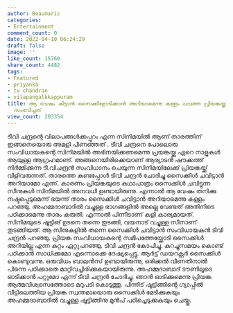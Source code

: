 ```yaml
---
author: Beaumaris
categories:
- Entertainment
comment_count: 0
date: 2022-04-10 06:24:29
draft: false
image: ''
like_count: 15760
share_count: 4482
tags:
- Featured
- priyanka
- tv chandran
- vilapangalkkappuram
title: ആ വേഷം കിട്ടാൻ സൈക്കിളോടിക്കാൻ അറിയാമെന്നു കള്ളം പറഞ്ഞ പ്രിയങ്കയ്ക്ക് പിന്നെ
  സംഭവിച്ചത്
view_count: 203354
---
```


ടീവി ചന്ദ്രന്റെ വിലാപങ്ങൾക്കപ്പുറം എന്ന സിനിമയിൽ ആണ് താരത്തിന് ഇങ്ങനെയൊരു അമളി പിണഞ്ഞത് . ടീവി ചന്ദ്രനെ പോലൊരു സംവിധായകന്റെ സിനിമയിൽ അഭിനയിക്കണമെന്നു പ്രയങ്കയ്ക്കു ഏറെ നാളുകൾ ആയുള്ള ആഗ്രഹമാണ്. അങ്ങനെയിരിക്കെയാണ് ആര്യാടൻ ഷൗക്കത്ത് നിർമ്മിക്കുന്ന ടീ.വിചന്ദ്രൻ സംവിധാനം ചെയുന്ന സിനിമയിലേക്ക് പ്രിയങ്കയ്ക്ക് വിളിവരുന്നത്. താരത്തെ കണ്ടപ്പോൾ ടിവി ചന്ദ്രൻ ചോദിച്ചു സൈക്കിൾ ചവിട്ടാൻ അറിയാമോ എന്ന്. കാരണം പ്രിയങ്കയുടെ കഥാപാത്രം സൈക്കിൾ ചവിട്ടുന്ന സീനുകൾ സിനിമയിൽ അനവധി ഉണ്ടായിരുന്നു. എന്നാൽ ആ വേഷം തനിക്കു നഷ്ടപ്പെടുമെന്ന് ഭയന്ന് താരം സൈക്കിൾ ചവിട്ടാൻ അറിയാമെന്നു കള്ളം പറഞ്ഞു. അഹമ്മദാബാദിൽ വച്ചുള്ള ഭാഗങ്ങളിൽ അല്ലെ വേണ്ടത് അതിനിടെ പഠിക്കാമെന്നു താരം കരുതി. എന്നാൽ പിന്നീടാണ് കളി കാര്യമായത്. സിനിമയുടെ ഷൂട്ടിങ് ഉടനെ തന്നെ തുടങ്ങി, വയനാട് വച്ചുള്ള സീനാണ് തുടങ്ങിയത്. ആ സീനുകളിൽ തന്നെ സൈക്കിൾ ചവിട്ടാൻ സംവിധായകൻ ടിവി ചന്ദ്രൻ പറഞ്ഞു. പ്രിയങ്ക സംവിധായകന്റെ സമീപത്തേയ്ക്കോടി സൈക്കിൾ അറിയില്ല എന്ന കുറ്റം ഏറ്റുപറഞ്ഞു. ടിവി ചന്ദ്രൻ കോപിച്ചു. കുറച്ചുസമയം കൊണ്ട് പഠിക്കാൻ സാധിക്കുമോ എന്നൊക്കെ ദേഷ്യപ്പെട്ടു. ആർട്ട് ഡയറക്റ്റർ സൈക്കിൾ കൊണ്ടുവന്നു. ഒരുവിധം ബാലൻസ് ഉണ്ടായിരുന്നു, ഒരിക്കൽ വീണതിനാൽ പിന്നെ പഠിക്കാതെ മാറ്റിവച്ചിരിക്കുകയായിരുന്നു. അഹമ്മദാബാദ് ടൗണിലൂടെ ഓടിക്കാൻ പറ്റുമോ എന്ന് ടീവി ചന്ദ്രൻ ചോദിച്ചു. ഞാൻ ഓടിക്കുമെന്നു പ്രിയങ്ക ആത്മവിശ്വാസത്തോടെ മറുപടി കൊടുത്തു. പിന്നീട് ഷൂട്ടിങ്ങിന്റെ ഗ്യാപ്പിൽ വീട്ടിലെത്തിയ പ്രിയങ്ക സ്വന്തമായൊരു സൈക്കിൾ മേടിക്കുകയും അഹമ്മദാബാദിൽ വച്ചുള്ള ഷൂട്ടിങ്ങിനു മുൻപ് പഠിച്ചെടുക്കുകയും ചെയ്തു.
